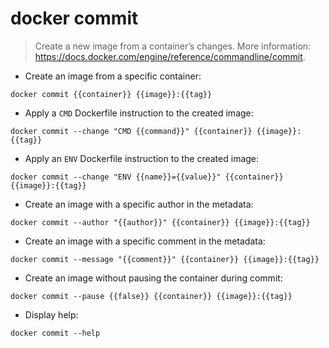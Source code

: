 # docker commit

> Create a new image from a container’s changes.
> More information: <https://docs.docker.com/engine/reference/commandline/commit>.

- Create an image from a specific container:

`docker commit {{container}} {{image}}:{{tag}}`

- Apply a `CMD` Dockerfile instruction to the created image:

`docker commit --change "CMD {{command}}" {{container}} {{image}}:{{tag}}`

- Apply an `ENV` Dockerfile instruction to the created image:

`docker commit --change "ENV {{name}}={{value}}" {{container}} {{image}}:{{tag}}`

- Create an image with a specific author in the metadata:

`docker commit --author "{{author}}" {{container}} {{image}}:{{tag}}`

- Create an image with a specific comment in the metadata:

`docker commit --message "{{comment}}" {{container}} {{image}}:{{tag}}`

- Create an image without pausing the container during commit:

`docker commit --pause {{false}} {{container}} {{image}}:{{tag}}`

- Display help:

`docker commit --help`
